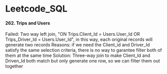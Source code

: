 # Leetcode_SQL

#### 262. Trips and Users
Failed: Two way left join, "ON Trips.Client_Id = Users.User_Id OR Trips_Driver_Id = Users.User_Id", in this way, each original records will generate two records 
Reasons: if we need the Client_id and Driver_Id satisfy the same selection criteria, there is no way to garantee filter both of them at the same time
Solution: Three-way join to make Client_Id and Driven_Id both match but only generate one row, so we can filter them out together

